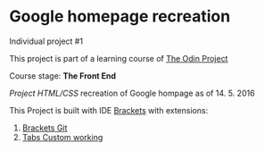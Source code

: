 # Google homepage recreation

Individual project #1

This project is part of a learning course of [The Odin Project](http://www.theodinproject.com/home)

Course stage: **The Front End**

*Project HTML/CSS* recreation of Google hompage as of 14. 5. 2016

This Project is built with IDE [Brackets](http://brackets.io/) with extensions:

1. [Brackets Git](https://github.com/zaggino/brackets-git)
2. [Tabs Custom working](https://github.com/DH3ALEJANDRO/custom-work-for-brackets)